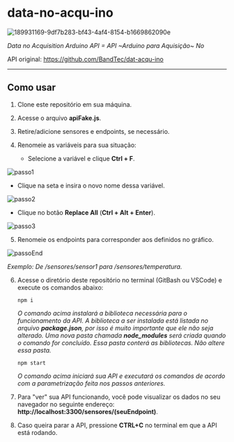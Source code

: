 # data-no-acqu-ino
![189931169-9df7b283-bf43-4af4-8154-b1669862090e](https://github.com/user-attachments/assets/a1b121a0-206b-4a31-8393-51bf92604dfa)

_Data no Acquisition Arduino API = API ~Arduino para Aquisição~ No_

API original: https://github.com/BandTec/dat-acqu-ino

<hr>

## Como usar

1. Clone este repositório em sua máquina.

2. Acesse o arquivo **apiFake.js**.

3. Retire/adicione sensores e endpoints, se necessário.

4. Renomeie as variáveis para sua situação:

   - Selecione a variável e clique **Ctrl + F**.
     
![passo1](https://github.com/user-attachments/assets/32ef6756-0b58-4ef2-a0a7-6a7edfccb14e)

   - Clique na seta e insira o novo nome dessa variável.
     
![passo2](https://github.com/user-attachments/assets/c3105db3-1386-46b3-80de-ef03ae4ba159)


   - Clique no botão **Replace All** (**Ctrl + Alt + Enter**).
     
![passo3](https://github.com/user-attachments/assets/7a9fa251-a293-47b0-8799-d49410c2bc60)


5. Renomeie os endpoints para corresponder aos definidos no gráfico.
   
![passoEnd](https://github.com/user-attachments/assets/2aa31fd1-0b57-4f45-85a8-30279ba68cf1)

   _Exemplo: De /sensores/sensor1 para /sensores/temperatura._

6. Acesse o diretório deste repositório no terminal (GitBash ou VSCode) e execute os comandos abaixo:

   `npm i`
   
   _O comando acima instalará a biblioteca necessária para o funcionamento da API. A biblioteca a ser instalada está listada no arquivo **package.json**, por isso é muito importante que ele não seja alterado. Uma nova pasta chamada **node_modules** será criada quando o comando for concluído. Essa pasta conterá as bibliotecas. Não altere essa pasta._

   `npm start`
   
   _O comando acima iniciará sua API e executará os comandos de acordo com a parametrização feita nos passos anteriores._

7. Para "ver" sua API funcionando, você pode visualizar os dados no seu navegador no seguinte endereço: **http://localhost:3300/sensores/(seuEndpoint)**.

8. Caso queira parar a API, pressione **CTRL+C** no terminal em que a API está rodando.


